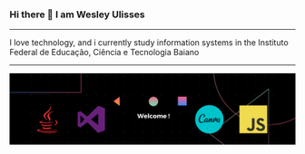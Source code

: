 ### Hi there 👋 I am Wesley Ulisses
___________________________________________________________________________________________________________________________________________________
I love technology, and i currently study information systems in the Instituto Federal de Educação, Ciência e Tecnologia Baiano
___________________________________________________________________________________________________________________________________________________
![Screenshot](https://github.com/WesleyUlisses/WesleyUlisses/blob/28bac92951ddd51222511dc1847dcc748c8c1d89/Seja%20Bem-Vindo%20ao%20Meu%20GitHub.png)

